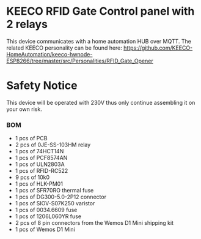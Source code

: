 # KEECO RFID Gate Control panel with 2 relays
This device communicates with a home automation HUB over MQTT.
The related KEECO personality can be found here: https://github.com/KEECO-HomeAutomation/keeco-hwnode-ESP8266/tree/master/src/Personalities/RFID_Gate_Opener

# Safety Notice
This device will be operated with 230V thus only continue assembling it on your own risk.

### BOM 
 - 1 pcs of PCB
 - 2 pcs of 0JE-SS-103HM relay
 - 1 pcs of 74HCT14N
 - 1 pcs of PCF8574AN
 - 1 pcs of ULN2803A
 - 1 pcs of RFID-RC522
 - 9 pcs of 10k0 
 - 1 pcs of HLK-PM01 
 - 1 pcs of SFR70RO thermal fuse
 - 1 pcs of DG300-5.0-2P12 connector
 - 1 pcs of SIOV-S07K250 varistor
 - 1 pcs of 0034.6609 fuse
 - 1 pcs of 1206L060YR fuse
 - 2 pcs of 8 pin connectors from the Wemos D1 Mini shipping kit
 - 1 pcs of Wemos D1 Mini
